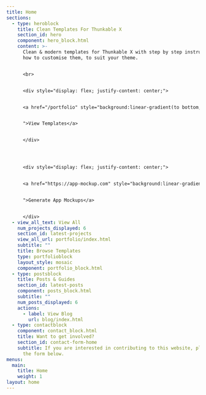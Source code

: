 ```yaml
---
title: Home
sections:
  - type: heroblock
    title: Clean Templates For Thunkable X
    section_id: hero
    component: hero_block.html
    content: >-
      Clean & modern templates for Thunkable X with step by step instructions on
      how to customise them, to suit your theme. 


      <br>


      <div style="display: flex; justify-content: center;">


      <a href="/portfolio" style="background:linear-gradient(to bottom, #0c8aea 5%, #0c8aea 100%); background-color:#0c8aea; border-radius:2px; border:1px solid #0c8aea; display:inline-block; cursor:pointer; color:#ffffff; font-family:Trebuchet MS; font-size:23px; font-weight:bold; padding:1px 1px; margin: 5px; text-decoration:none; width: auto; text-align: center; width:100;


      ">View Templates</a>


      </div>




      <div style="display: flex; justify-content: center;">


      <a href="https://app-mockup.com" style="background:linear-gradient(to bottom, #0c8aea%, #0c8aea%); background-color:#0c8aea; border-radius:2px; border:1px solid #0c8aea; display:inline-block; cursor:pointer; color:#ffffff; font-family:Trebuchet MS; font-size:23px; font-weight:bold; padding:1px 1px; text-decoration:none; width: auto; text-align: center; width:100; 


      ">Generate App Mockups</a>


      </div>
  - view_all_text: View All
    num_projects_displayed: 6
    section_id: latest-projects
    view_all_url: portfolio/index.html
    subtitle: ""
    title: Browse Templates
    type: portfolioblock
    layout_style: mosaic
    component: portfolio_block.html
  - type: postsblock
    title: Posts & Guides
    section_id: latest-posts
    component: posts_block.html
    subtitle: ""
    num_posts_displayed: 6
    actions:
      - label: View Blog
        url: blog/index.html
  - type: contactblock
    component: contact_block.html
    title: Want to get involved?
    section_id: contact-form-home
    subtitle: If you are interested in contributing to this website, please fill out
      the form below.
menus:
  main:
    title: Home
    weight: 1
layout: home
---
```

